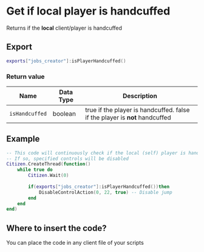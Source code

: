 # Get if local player is handcuffed

Returns if the **local** client/player is handcuffed

## Export

```lua
exports["jobs_creator"]:isPlayerHandcuffed()
```

### Return value

| Name           | Data Type | Description                                                                 |
| -------------- | --------- | --------------------------------------------------------------------------- |
| `isHandcuffed` | boolean   | true if the player is handcuffed. false if the player is **not** handcuffed |

## Example

```lua
-- This code will continuously check if the local (self) player is handcuffed
-- If so, specified controls will be disabled
Citizen.CreateThread(function() 
    while true do
        Citizen.Wait(0)
        
        if(exports["jobs_creator"]:isPlayerHandcuffed())then
            DisableControlAction(0, 22, true) -- Disable jump
        end       
    end
end)
```

## Where to insert the code?

You can place the code in any client file of your scripts
